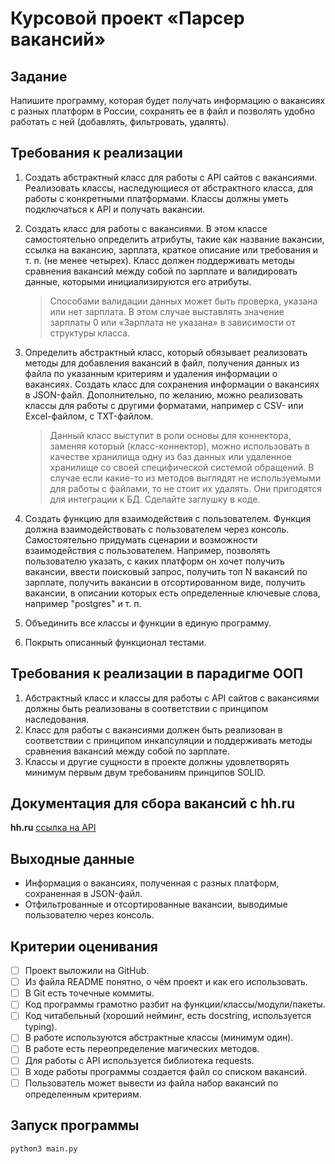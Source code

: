 # Курсовой проект «Парсер вакансий»

## Задание

Напишите программу, которая будет получать информацию о вакансиях с разных платформ в России, сохранять ее в файл и
позволять удобно работать с ней (добавлять, фильтровать, удалять).

## Требования к реализации

1. Создать абстрактный класс для работы с API сайтов с вакансиями. Реализовать классы, наследующиеся от абстрактного
   класса, для работы с конкретными платформами. Классы должны уметь подключаться к API и получать вакансии.

2. Создать класс для работы с вакансиями. В этом классе самостоятельно определить атрибуты, такие как название
   вакансии,
   ссылка на вакансию, зарплата, краткое описание или требования и т. п. (не менее четырех).
   Класс должен поддерживать
   методы сравнения вакансий между собой по зарплате и валидировать данные, которыми инициализируются его атрибуты.
   
   > Способами валидации данных может быть проверка, указана или нет зарплата. В этом случае выставлять значение
   зарплаты
   0 или «Зарплата не указана» в зависимости от структуры класса.

3. Определить абстрактный класс, который обязывает реализовать методы для добавления вакансий в файл, получения данных
   из файла по указанным критериям и удаления информации о вакансиях. Создать класс для сохранения информации о
   вакансиях в JSON-файл. Дополнительно, по желанию, можно реализовать классы для работы с другими форматами, например с
   CSV- или Excel-файлом, с TXT-файлом.
   
   > Данный класс выступит в роли основы для коннектора, заменяя который (класс-коннектор), можно использовать в
   качестве
   хранилища одну из баз данных или удаленное хранилище со своей специфической системой обращений.
   В случае если какие-то из методов выглядят не используемыми для работы с файлами, то не стоит их удалять. Они
   пригодятся
   для интеграции к БД. Сделайте заглушку в коде.

4. Создать функцию для взаимодействия с пользователем. Функция должна взаимодействовать с пользователем через консоль.
   Самостоятельно придумать сценарии и возможности взаимодействия с пользователем. Например, позволять пользователю
   указать, с каких платформ он хочет получить вакансии, ввести поисковый запрос, получить топ N вакансий по зарплате,
   получить вакансии в отсортированном виде, получить вакансии, в описании которых есть определенные ключевые слова,
   например "postgres" и т. п.

5. Объединить все классы и функции в единую программу.

6. Покрыть описанный функционал тестами.


## Требования к реализации в парадигме ООП

1. Абстрактный класс и классы для работы с API сайтов с вакансиями должны быть реализованы в соответствии с принципом
   наследования.
2. Класс для работы с вакансиями должен быть реализован в соответствии с принципом инкапсуляции и поддерживать методы
   сравнения вакансий между собой по зарплате.
3. Классы и другие сущности в проекте должны удовлетворять минимум первым двум требованиям принципов SOLID.

## Документация для сбора вакансий с hh.ru

**hh.ru** [ссылка на API](https://github.com/hhru/api/blob/master/docs/general.md)


## Выходные данные

- Информация о вакансиях, полученная с разных платформ, сохраненная в JSON-файл.
- Отфильтрованные и отсортированные вакансии, выводимые пользователю через консоль.

## Критерии оценивания

- [ ] Проект выложили на GitHub.
- [ ] Из файла README понятно, о чём проект и как его использовать.
- [ ] В Git есть точечные коммиты.
- [ ] Код программы грамотно разбит на функции/классы/модули/пакеты.
- [ ] Код читабельный (хороший нейминг, есть docstring, используется typing).
- [ ] В работе используются абстрактные классы (минимум один).
- [ ] В работе есть переопределение магических методов.
- [ ] Для работы с API используется библиотека requests.
- [ ] В ходе работы программы создается файл со списком вакансий.
- [ ] Пользователь может вывести из файла набор вакансий по определенным критериям.

## Запуск программы

```bash
python3 main.py
```